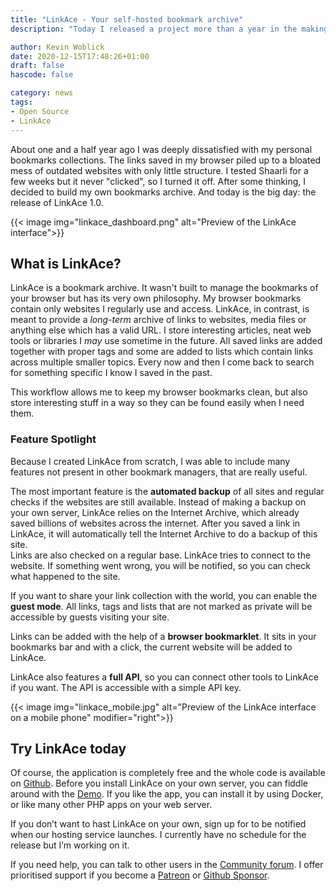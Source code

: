 ```yaml
---
title: "LinkAce - Your self-hosted bookmark archive"
description: "Today I released a project more than a year in the making: LinkAce. A self-hosted bookmark archive. Completely open source and free to use."

author: Kevin Woblick
date: 2020-12-15T17:48:26+01:00
draft: false
hascode: false

category: news
tags:
- Open Source
- LinkAce
---
```


About one and a half year ago I was deeply dissatisfied with my personal bookmarks collections. The links saved in my browser piled up to a bloated mess of outdated websites with only little structure. I tested Shaarli for a few weeks but it never "clicked", so I turned it off. After some thinking, I decided to build my own bookmarks archive. And today is the big day: the release of LinkAce 1.0.

{{< image img="linkace_dashboard.png" alt="Preview of the LinkAce interface">}}


## What is LinkAce?

LinkAce is a bookmark archive. It wasn't built to manage the bookmarks of your browser but has its very own philosophy. My browser bookmarks contain only websites I regularly use and access. LinkAce, in contrast, is meant to provide a _long-term_ archive of links to websites, media files or anything else which has a valid URL. I store interesting articles, neat web tools or libraries I _may_ use sometime in the future. All saved links are added together with proper tags and some are added to lists which contain links across multiple smaller topics. Every now and then I come back to search for something specific I know I saved in the past.

This workflow allows me to keep my browser bookmarks clean, but also store interesting stuff in a way so they can be found easily when I need them.

### Feature Spotlight

Because I created LinkAce from scratch, I was able to include many features not present in other bookmark managers, that are really useful.

The most important feature is the **automated backup** of all sites and regular checks if the websites are still available. Instead of making a backup on your own server, LinkAce relies on the Internet Archive, which already saved billions of websites across the internet. After you saved a link in LinkAce, it will automatically tell the Internet Archive to do a backup of this site.  
Links are also checked on a regular base. LinkAce tries to connect to the website. If something went wrong, you will be notified, so you can check what happened to the site.

If you want to share your link collection with the world, you can enable the **guest mode**. All links, tags and lists that are not marked as private will be accessible by guests visiting your site.

Links can be added with the help of a **browser bookmarklet**. It sits in your bookmarks bar and with a click, the current website will be added to LinkAce.

LinkAce also features a **full API**, so you can connect other tools to LinkAce if you want. The API is accessible with a simple API key.


{{< image img="linkace_mobile.jpg" alt="Preview of the LinkAce interface on a mobile phone" modifier="right">}}

## Try LinkAce today

Of course, the application is completely free and the whole code is available on [Github](https://github.com/Kovah/LinkAce). Before you install LinkAce on your own server, you can fiddle around with the [Demo](https://demo.linkace.org). If you like the app, you can install it by using Docker, or like many other PHP apps on your web server.

If you don’t want to hast LinkAce on your own, sign up for to be notified when our hosting service launches. I currently have no schedule for the release but I’m working on it.

If you need help, you can talk to other users in the [Community forum](https://community.linkace.org/). I offer prioritised support if you become a [Patreon](https://www.patreon.com/Kovah) or [Github Sponsor](https://github.com/sponsors/Kovah).
